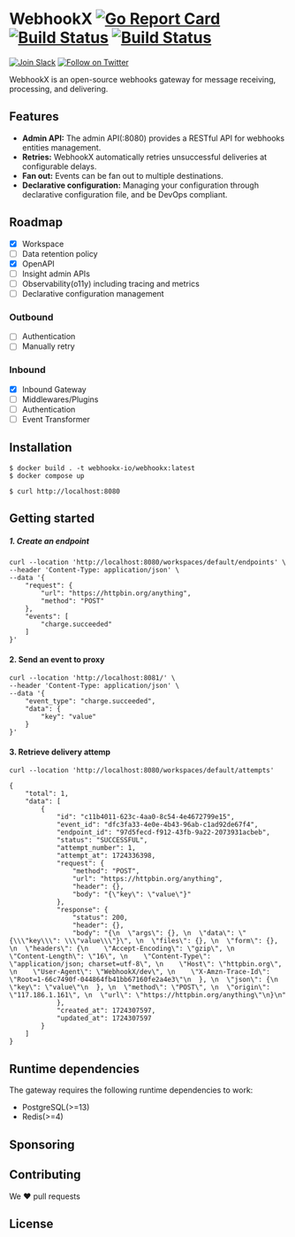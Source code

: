 # WebhookX [![Go Report Card](https://goreportcard.com/badge/github.com/webhookx-io/webhookx)](https://goreportcard.com/report/github.com/webhookx-io/webhookx) [![Build Status](https://github.com/webhookx-io/webhookx/actions/workflows/test.yml/badge.svg)](https://github.com/webhookx-io/webhookx/actions/workflows/test.yml) [![Build Status](https://github.com/webhookx-io/webhookx/actions/workflows/lint.yml/badge.svg)](https://github.com/webhookx-io/webhookx/actions/workflows/lint.yml)

[![Join Slack](https://img.shields.io/badge/Slack-4285F4?logo=slack&logoColor=white)](https://join.slack.com/t/webhookx/shared_invite/zt-2o4b6hv45-mWm6_WUcQP9qEf1nOxhrrg)
[![Follow on Twitter](https://img.shields.io/badge/twitter-1DA1F2?logo=twitter&logoColor=white)](https://twitter.com/webhookx)

WebhookX is an open-source webhooks gateway for message receiving, processing, and delivering.


## Features

- **Admin API:** The admin API(:8080) provides a RESTful API for webhooks entities management.
- **Retries:** WebhookX automatically retries unsuccessful deliveries at configurable delays.
- **Fan out:** Events can be fan out to multiple destinations.
- **Declarative configuration:**  Managing your configuration through declarative configuration file, and be DevOps compliant.

## Roadmap

- [x] Workspace 
- [ ] Data retention policy
- [x] OpenAPI
- [ ] Insight admin APIs
- [ ] Observability(o11y) including tracing and metrics
- [ ] Declarative configuration management

### Outbound

- [ ] Authentication
- [ ] Manually retry

### Inbound

- [x] Inbound Gateway
- [ ] Middlewares/Plugins
- [ ] Authentication
- [ ] Event Transformer

## Installation

```shell
$ docker build . -t webhookx-io/webhookx:latest
$ docker compose up
```

```shell
$ curl http://localhost:8080
```


## Getting started

##### 1. Create an endpoint

```
curl --location 'http://localhost:8080/workspaces/default/endpoints' \
--header 'Content-Type: application/json' \
--data '{
    "request": {
        "url": "https://httpbin.org/anything",
        "method": "POST"
    },
    "events": [
        "charge.succeeded"
    ]
}'
```

#### 2. Send an event to proxy

```
curl --location 'http://localhost:8081/' \
--header 'Content-Type: application/json' \
--data '{
    "event_type": "charge.succeeded",
    "data": {
        "key": "value"
    }
}'
```

#### 3. Retrieve delivery attemp

```
curl --location 'http://localhost:8080/workspaces/default/attempts'

{
    "total": 1,
    "data": [
        {
            "id": "c11b4011-623c-4aa0-8c54-4e4672799e15",
            "event_id": "dfc3fa33-4e0e-4b43-96ab-c1ad92de67f4",
            "endpoint_id": "97d5fecd-f912-43fb-9a22-2073931acbeb",
            "status": "SUCCESSFUL",
            "attempt_number": 1,
            "attempt_at": 1724336398,
            "request": {
                "method": "POST",
                "url": "https://httpbin.org/anything",
                "header": {},
                "body": "{\"key\": \"value\"}"
            },
            "response": {
                "status": 200,
                "header": {},
                "body": "{\n  \"args\": {}, \n  \"data\": \"{\\\"key\\\": \\\"value\\\"}\", \n  \"files\": {}, \n  \"form\": {}, \n  \"headers\": {\n    \"Accept-Encoding\": \"gzip\", \n    \"Content-Length\": \"16\", \n    \"Content-Type\": \"application/json; charset=utf-8\", \n    \"Host\": \"httpbin.org\", \n    \"User-Agent\": \"WebhookX/dev\", \n    \"X-Amzn-Trace-Id\": \"Root=1-66c7490f-044864fb41bb67160fe2a4e3\"\n  }, \n  \"json\": {\n    \"key\": \"value\"\n  }, \n  \"method\": \"POST\", \n  \"origin\": \"117.186.1.161\", \n  \"url\": \"https://httpbin.org/anything\"\n}\n"
            },
            "created_at": 1724307597,
            "updated_at": 1724307597
        }
    ]
}
```

## Runtime dependencies

The gateway requires the following runtime dependencies to work:

- PostgreSQL(>=13)
- Redis(>=4)

## Sponsoring

## Contributing

We ❤️ pull requests

## License
